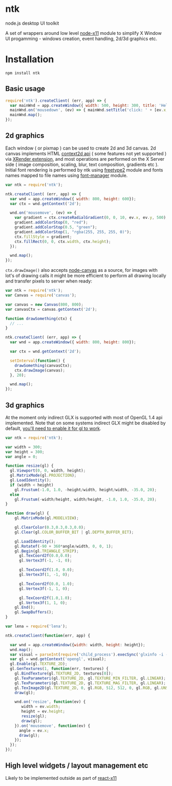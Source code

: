 ntk
===

node.js desktop UI toolkit

A set of wrappers around low level [node-x11](https://github.com/sidorares/node-x11) module to simplify X Window UI progamming - windows creation, event handling, 2d/3d graphics etc.

# Installation

```
npm install ntk
```

## Basic usage

```js
require('ntk').createClient( (err, app) => {
  var mainWnd = app.createWindow({ width: 500, height: 300, title: 'Hello' });
  mainWnd.on('mousedown', (ev) => { mainWnd.setTitle('click: ' + [ev.x, ev.y].join(',')); });
  mainWnd.map();
});
```

## 2d graphics

Each window ( or pixmap ) can be used to create 2d and 3d canvas. 2d canvas implements HTML [context2d api](https://html.spec.whatwg.org/multipage/scripting.html#2dcontext) ( some features not yet supported ) via [XRender extension](http://www.x.org/releases/X11R7.7/doc/renderproto/renderproto.txt), and most operations are performed on the X Server side ( image composition, scaling, blur, text composition, gradients etc ). Initial font rendering is performed by ntk using [freetype2](https://github.com/ericfreese/node-freetype2) module and fonts names mapped to file names using [font-manager](https://github.com/devongovett/font-manager) module.

```js
var ntk = require('ntk');

ntk.createClient( (err, app) => {
  var wnd = app.createWindow({ width: 800, height: 600});
  var ctx = wnd.getContext('2d');

  wnd.on('mousemove', (ev) => {
    var gradient = ctx.createRadialGradient(0, 0, 10, ev.x, ev.y, 500);
    gradient.addColorStop(0, "red");
    gradient.addColorStop(0.5, "green");
    gradient.addColorStop(1, "rgba(255, 255, 255, 0)");
    ctx.fillStyle = gradient;
    ctx.fillRect(0, 0, ctx.width, ctx.height);
  });

  wnd.map();
});
```

`ctx.drawImage()` also accepts [node-canvas](https://github.com/Automattic/node-canvas) as a source, for images with lot's of drawing calls it might be more efficient to perform all drawing locally and transfer pixels to server when ready:

```js
var ntk = require('ntk');
var Canvas = require('canvas');

var canvas = new Canvas(800, 800);
var canvasCtx = canvas.getContext('2d');

function drawSomething(ctx) {
  // ...
}

ntk.createClient( (err, app) => {
  var wnd = app.createWindow({ width: 800, height: 800});

  var ctx = wnd.getContext('2d');

  setInterval(function() {
    drawSomething(canvasCtx);
    ctx.drawImage(canvas);
  }, 20);

  wnd.map();
});
```

## 3d graphics

At the moment only indirect GLX is supported with most of OpenGL 1.4 api implemented. Note that on some systems indirect GLX might be disabled by default, [you'll need to enable it for gl to work](https://github.com/sidorares/node-x11/issues/117#issuecomment-214762185).

```js
var ntk = require('ntk');

var width = 300;
var height = 300;
var angle = 0;

function resize(gl) {
  gl.Viewport(0, 0, width, height);
  gl.MatrixMode(gl.PROJECTION);
  gl.LoadIdentity();
  if (width < height)
    gl.Frustum(-1.0, 1.0, -height/width, height/width, -35.0, 20);
  else
    gl.Frustum(-width/height, width/height, -1.0, 1.0, -35.0, 20);
}

function draw(gl) {
    gl.MatrixMode(gl.MODELVIEW);

    gl.ClearColor(0.3,0.3,0.3,0.0);
    gl.Clear(gl.COLOR_BUFFER_BIT | gl.DEPTH_BUFFER_BIT);

    gl.LoadIdentity();
    gl.Rotatef(-90 + 360*angle/width, 0, 0, 1);
    gl.Begin(gl.TRIANGLE_STRIP);
      gl.TexCoord2f(0.0,0.0);
      gl.Vertex3f(-1, -1, 0);

      gl.TexCoord2f(1.0, 0.0);
      gl.Vertex3f(1, -1, 0);

      gl.TexCoord2f(0.0, 1.0);
      gl.Vertex3f(-1, 1, 0);

      gl.TexCoord2f(1.0,1.0);
      gl.Vertex3f(1, 1, 0);
    gl.End();
    gl.SwapBuffers();
}

var lena = require('lena');

ntk.createClient(function(err, app) {

  var wnd = app.createWindow({width: width, height: height});
  wnd.map();
  var visual = parseInt(require('child_process').execSync('glxinfo -i -b').toString());
  var gl = wnd.getContext('opengl', visual);
  gl.Enable(gl.TEXTURE_2D);
  gl.GenTextures(1, function(err, textures) {
    gl.BindTexture(gl.TEXTURE_2D, textures[0]);
    gl.TexParameteri(gl.TEXTURE_2D, gl.TEXTURE_MIN_FILTER, gl.LINEAR);
    gl.TexParameteri(gl.TEXTURE_2D, gl.TEXTURE_MAG_FILTER, gl.LINEAR);
    gl.TexImage2D(gl.TEXTURE_2D, 0, gl.RGB, 512, 512, 0, gl.RGB, gl.UNSIGNED_BYTE, lena.data);
    draw(gl);

    wnd.on('resize', function(ev) {
       width = ev.width;
       height = ev.height;
       resize(gl);
       draw(gl);
    }).on('mousemove', function(ev) {
      angle = ev.x;
      draw(gl);
    });
  });
});

```

## High level widgets / layout management etc

Likely to be implemented outside as part of [react-x11](https://github.com/sidorares/react-x11)
